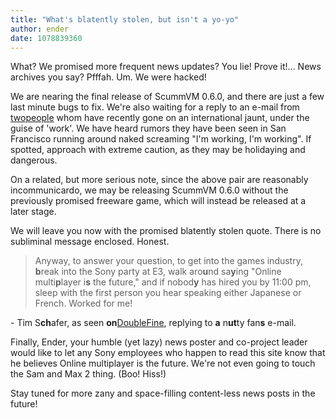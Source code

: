 ```yaml
---
title: "What's blatently stolen, but isn't a yo-yo"
author: ender
date: 1078839360
---
```


What? We promised more frequent news updates? You lie! Prove it!... News archives you say? Pfffah. Um. We were hacked!

We are nearing the final release of ScummVM 0.6.0, and there are just a few last minute bugs to fix. We're also waiting for a reply to an e-mail from [two](http://www.mobygames.com/developer/sheet/view/developerId,1859/)[people](http://www.mobygames.com/developer/sheet/view/developerId,1858/) whom have recently gone on an international jaunt, under the guise of 'work'. We have heard rumors they have been seen in San Francisco running around naked screaming "I'm working, I'm working". If spotted, approach with extreme caution, as they may be holidaying and dangerous.

On a related, but more serious note, since the above pair are reasonably incommunicardo, we may be releasing ScummVM 0.6.0 without the previously promised freeware game, which will instead be released at a later stage.

We will leave you now with the promised blatently stolen quote. There is no subliminal message enclosed. Honest.

> Anyway, to answer your question, to get into the games industry, **b**reak into the Sony party at E3, walk aro**u**nd sa**y**ing "Online multi**p**layer i**s** the future," and if nobod**y** has hired you by 11:00 pm, sleep with the first person you hear speaking either Japanese or French. Worked for me!

\- Tim S**ch**afer, as seen **on**[DoubleFine](http://www.doublefine.com/news.htm), replying to **a** n**ut**ty fan**s** e-mail.

Finally, Ender, your humble (yet lazy) news poster and co-project leader would like to let any Sony employees who happen to read this site know that he believes Online multiplayer is the future. We're not even going to touch the Sam and Max 2 thing. (Boo! Hiss!)

Stay tuned for more zany and space-filling content-less news posts in the future!
